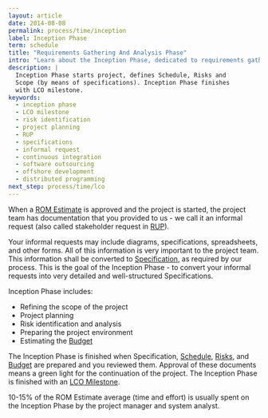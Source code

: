 ```yaml
---
layout: article
date: 2014-08-08
permalink: process/time/inception
label: Inception Phase
term: schedule
title: "Requirements Gathering And Analysis Phase"
intro: "Learn about the Inception Phase, dedicated to requirements gathering"
description: |
  Inception Phase starts project, defines Schedule, Risks and
  Scope (by means of specifications). Inception Phase finishes
  with LCO milestone.
keywords:
  - inception phase
  - LCO milestone
  - risk identification
  - project planning
  - RUP
  - specifications
  - informal request
  - continuous integration
  - software outsourcing
  - offshore development
  - distributed programming
next_step: process/time/lco
---
```


When a [ROM Estimate](/process/cost/rom) is approved and the project is started, the project team
has documentation that you provided to us - we call it an informal request (also called stakeholder
request in [RUP](http://www.ibm.com/rational)).

Your informal requests may include diagrams, specifications, spreadsheets, and other forms. All of
this information is very important to the project team. This information shall be converted to
[Specification](/process/scope/specification), as required by our process. This is the goal of the
Inception Phase - to convert your informal requests into very detailed and well-structured Specifications.

Inception Phase includes:

 * Refining the scope of the project
 * Project planning
 * Risk identification and analysis
 * Preparing the project environment
 * Estimating the [Budget](/process/cost)

The Inception Phase is finished when Specification, [Schedule](/process/time/schedule),
[Risks](/process/risk),
and [Budget](/process/cost) are prepared and you reviewed them.
Approval of these documents means a green light for the continuation of the project.
The Inception Phase is finished
with an [LCO Milestone](/process/time/lco).

10-15% of the ROM Estimate average (time and effort) is usually spent on the Inception Phase
by the project manager and system analyst.

